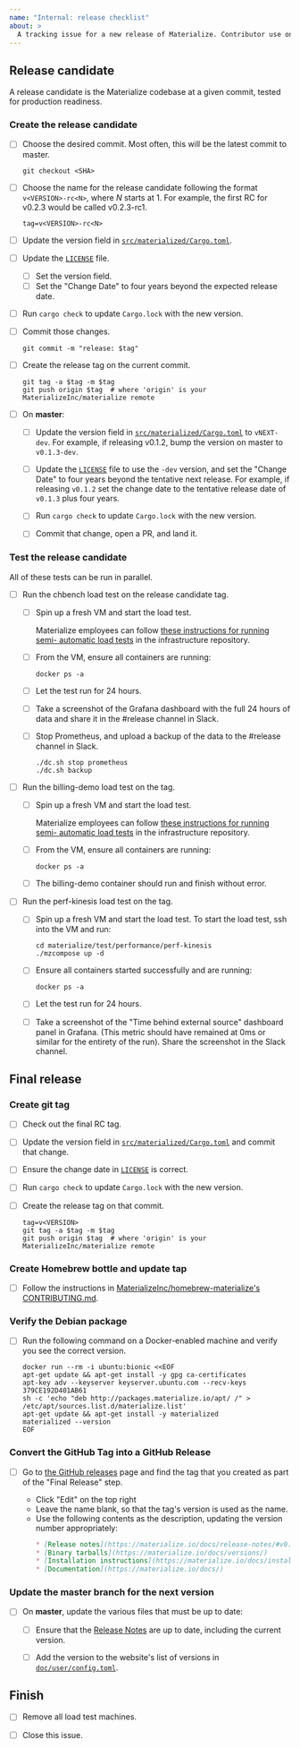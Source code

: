 ```yaml
---
name: "Internal: release checklist"
about: >
  A tracking issue for a new release of Materialize. Contributor use only.
---
```


## Release candidate

A release candidate is the Materialize codebase at a given commit, tested for
production readiness.

### Create the release candidate

- [ ] Choose the desired commit. Most often, this will be the latest commit to
  master.

  ```shell
  git checkout <SHA>
  ```

- [ ] Choose the name for the release candidate following the format
  `v<VERSION>-rc<N>`, where _N_ starts at 1. For example, the first RC for
  v0.2.3 would be called v0.2.3-rc1.

  ```shell
  tag=v<VERSION>-rc<N>
  ```

- [ ] Update the version field in [`src/materialized/Cargo.toml`].

- [ ] Update the [`LICENSE`] file.

  - [ ] Set the version field.
  - [ ] Set the "Change Date" to four years beyond the expected release date.

- [ ] Run `cargo check` to update `Cargo.lock` with the new version.

- [ ] Commit those changes.

   ```shell
   git commit -m "release: $tag"
   ```

- [ ] Create the release tag on the current commit.

  ```shell
  git tag -a $tag -m $tag
  git push origin $tag  # where 'origin' is your MaterializeInc/materialize remote
  ```

- [ ] On **master**:

  - [ ] Update the version field in
    [`src/materialized/Cargo.toml`](../../src/materialized/Cargo.toml) to
    `vNEXT-dev`. For example, if releasing v0.1.2, bump the version on master to
    `v0.1.3-dev`.

  - [ ] Update the [`LICENSE`](/LICENSE) file to use the `-dev` version, and
    set the "Change Date" to four years beyond the tentative next release.
    For example, if releasing `v0.1.2` set the change date to the tentative
    release date of `v0.1.3` plus four years.

  - [ ] Run `cargo check` to update `Cargo.lock` with the new version.

  - [ ] Commit that change, open a PR, and land it.


### Test the release candidate

All of these tests can be run in parallel.

- [ ] Run the chbench load test on the release candidate tag.

  - [ ] Spin up a fresh VM and start the load test.

    Materialize employees can follow [these instructions for running semi-
    automatic load tests][load-instr] in the infrastructure
    repository.

    [load-instr]: https://github.com/MaterializeInc/infra/tree/master/cloud#starting-a-load-test

  - [ ] From the VM, ensure all containers are running:

    ```shell script
    docker ps -a
    ```

  - [ ] Let the test run for 24 hours.

  - [ ] Take a screenshot of the Grafana dashboard with the full 24 hours of
    data and share it in the #release channel in Slack.

  - [ ] Stop Prometheus, and upload a backup of the data to the #release
    channel in Slack.

    ```shell
    ./dc.sh stop prometheus
    ./dc.sh backup
    ```

- [ ] Run the billing-demo load test on the tag.

  - [ ] Spin up a fresh VM and start the load test.

    Materialize employees can follow [these instructions for running semi-
    automatic load tests][load-instr] in the infrastructure
    repository.

    [load-instr]: https://github.com/MaterializeInc/infra/tree/master/cloud#starting-a-load-test

  - [ ] From the VM, ensure all containers are running:

    ```shell script
    docker ps -a
    ```

  - [ ] The billing-demo container should run and finish without error.

- [ ] Run the perf-kinesis load test on the tag.

  - [ ] Spin up a fresh VM and start the load test. To start the load test, ssh
    into the VM and run:

    ```shell
    cd materialize/test/performance/perf-kinesis
    ./mzcompose up -d
    ```

  - [ ] Ensure all containers started successfully and are running:

    ```shell
    docker ps -a
    ```

  - [ ] Let the test run for 24 hours.

  - [ ] Take a screenshot of the "Time behind external source" dashboard panel
    in Grafana. (This metric should have remained at 0ms or similar for the entirety
    of the run). Share the screenshot in the Slack channel.

## Final release

### Create git tag

- [ ] Check out the final RC tag.

- [ ] Update the version field in
  [`src/materialized/Cargo.toml`](../../src/materialized/Cargo.toml) and commit
  that change.

- [ ] Ensure the change date in [`LICENSE`](/../) is correct.

- [ ] Run `cargo check` to update `Cargo.lock` with the new version.

- [ ] Create the release tag on that commit.

  ```shell
  tag=v<VERSION>
  git tag -a $tag -m $tag
  git push origin $tag  # where 'origin' is your MaterializeInc/materialize remote
  ```

### Create Homebrew bottle and update tap

- [ ] Follow the instructions in [MaterializeInc/homebrew-materialize's
  CONTRIBUTING.md][homebrew-guide].

### Verify the Debian package

- [ ] Run the following command on a Docker-enabled machine and verify you see
  the correct version.

  ```shell
  docker run --rm -i ubuntu:bionic <<EOF
  apt-get update && apt-get install -y gpg ca-certificates
  apt-key adv --keyserver keyserver.ubuntu.com --recv-keys 379CE192D401AB61
  sh -c 'echo "deb http://packages.materialize.io/apt/ /" > /etc/apt/sources.list.d/materialize.list'
  apt-get update && apt-get install -y materialized
  materialized --version
  EOF
  ```

[bintray]: https://bintray.com/beta/#/materialize/apt/materialized

### Convert the GitHub Tag into a GitHub Release

- [ ] Go to [the GitHub releases][releases] page and find the tag that you
  created as part of the "Final Release" step.

  - Click "Edit" on the top right
  - Leave the name blank, so that the tag's version is used as the name.
  - Use the following contents as the description, updating the version
    number appropriately:
    ```markdown
    * [Release notes](https://materialize.io/docs/release-notes/#v0.#.#)
    * [Binary tarballs](https://materialize.io/docs/versions/)
    * [Installation instructions](https://materialize.io/docs/install/)
    * [Documentation](https://materialize.io/docs/)
    ```

### Update the master branch for the next version

- [ ] On **master**, update the various files that must be up to date:

  - [ ] Ensure that the [Release Notes] are up
    to date, including the current version.

  - [ ] Add the version to the website's list of versions in
    [`doc/user/config.toml`].

## Finish

- [ ] Remove all load test machines.

- [ ] Close this issue.

[`doc/user/config.toml`]: https://github.com/MaterializeInc/materialize/blob/master/doc/user/config.toml
[`LICENSE`]: https://github.com/MaterializeInc/materialize/tree/master/LICENSE
[`src/materialized/Cargo.toml`]: https://github.com/MaterializeInc/materialize/tree/master/src/materialized/Cargo.toml
[homebrew-guide]: https://github.com/MaterializeInc/homebrew-materialize/blob/master/CONTRIBUTING.md
[Release Notes]: https://github.com/MaterializeInc/materialize/tree/master/doc/user/content/release-notes.md
[releases]: https://github.com/MaterializeInc/materialize/releases
[v0.1.2]: https://github.com/MaterializeInc/materialize/releases/tag/v0.1.2

